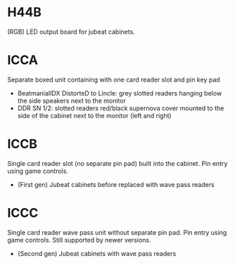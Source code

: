 # H44B

(RGB) LED output board for jubeat cabinets.

# ICCA

Separate boxed unit containing with one card reader slot and pin key pad

- BeatmaniaIIDX DistorteD to Lincle: grey slotted readers hanging below the side speakers next to
  the monitor
- DDR SN 1/2: slotted readers red/black supernova cover mounted to the side of the cabinet next to
  the monitor (left and right)

# ICCB

Single card reader slot (no separate pin pad) built into the cabinet. Pin entry using game controls.

- (First gen) Jubeat cabinets before replaced with wave pass readers

# ICCC

Single card reader wave pass unit without separate pin pad. Pin entry using game controls. Still
supported by newer versions.

- (Second gen) Jubeat cabinets with wave pass readers
